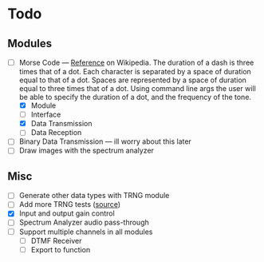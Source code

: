# Todo

## Modules

- [ ] Morse Code &mdash;
      [Reference](https://en.wikipedia.org/wiki/Morse_code) on Wikipedia.
      The duration of a dash is three times that of a dot.
      Each character is separated by a space of duration equal to that of a dot.
      Spaces are represented by a space of duration equal to three times that of a dot.
      Using command line args the user will be able to specify the duration of a dot, and the frequency of the tone.
  - [x] Module
  - [ ] Interface
  - [x] Data Transmission
  - [ ] Data Reception
- [ ] Binary Data Transmission &mdash; ill worry about this later
- [ ] Draw images with the spectrum analyzer

## Misc

- [ ] Generate other data types with TRNG module
- [ ] Add more TRNG tests ([source](https://www.random.org/analysis/Analysis2005.pdf))
- [x] Input and output gain control
- [ ] Spectrum Analyzer audio pass-through
- [ ] Support multiple channels in all modules
  - [ ] DTMF Receiver
  - [ ] Export to function
